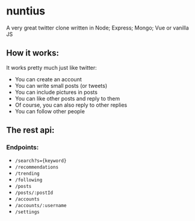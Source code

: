 # nuntius

A very great twitter clone written in Node; Express; Mongo; Vue or vanilla JS

## How it works:

It works pretty much just like twitter:
- You can create an account
- You can write small posts (or tweets)
- You can include pictures in posts
- You can like other posts and reply to them
- Of course, you can also reply to other replies
- You can follow other people

## The rest api:

### Endpoints:

- ```/search?s={keyword}```
- ```/recommendations```
- ```/trending```
- ```/following```
- ```/posts```
- ```/posts/:postId```
- ```/accounts```
- ```/accounts/:username```
- ```/settings```
